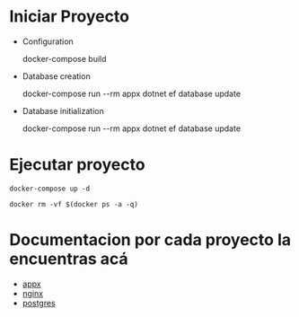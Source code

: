# Iniciar Proyecto

* Configuration
    
    docker-compose build

* Database creation
    
    docker-compose run --rm appx dotnet ef database update
   
* Database initialization

    docker-compose run --rm appx dotnet ef database update

# Ejecutar proyecto

	docker-compose up -d
	
	docker rm -vf $(docker ps -a -q)
	
# Documentacion por cada proyecto la encuentras acá

- [appx](APPX/APPX.md)
- [nginx](NGINX/NGINX.md)
- [postgres](POSTGRES/README.md)